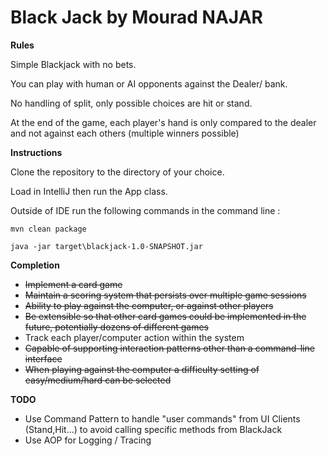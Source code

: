 Black Jack by Mourad NAJAR
===========================

**Rules**

Simple Blackjack with no bets.

You can play with human or AI opponents against the Dealer/ bank.

No handling of split, only possible choices are hit or stand.

At the end of the game, each player's hand is only compared to the dealer and not against each others (multiple winners possible)

**Instructions**

Clone the repository to the directory of your choice.

Load in IntelliJ then run the App class.

Outside of IDE run the following commands in the command line :
```
mvn clean package

java -jar target\blackjack-1.0-SNAPSHOT.jar
```


**Completion**

- ~~Implement a card game~~
- ~~Maintain a scoring system that persists over multiple game sessions~~
- ~~Ability to play against the computer, or against other players~~
- ~~Be extensible so that other card games could be implemented in the future,
potentially dozens of different games~~
- Track each player/computer action within the system
- ~~Capable of supporting interaction patterns other than a command-line interface~~
- ~~When playing against the computer a difficulty setting of easy/medium/hard can
be selected~~


**TODO**
- Use Command Pattern to handle "user commands" from UI Clients (Stand,Hit...) to avoid calling specific methods from BlackJack
- Use AOP for Logging / Tracing